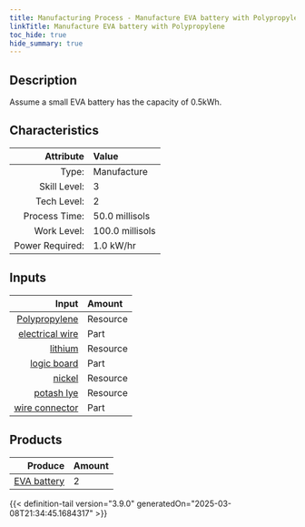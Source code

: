 ```yaml
---
title: Manufacturing Process - Manufacture EVA battery with Polypropylene
linkTitle: Manufacture EVA battery with Polypropylene
toc_hide: true
hide_summary: true
---
```

<!-- This is generated by the MarsSim HelpGenertor, do not edit. -->

## Description
 Assume a small EVA battery has the capacity of 0.5kWh.&#10;&#9;&#9;

## Characteristics

| Attribute      | Value |
|--------:|:------|
|Type:|Manufacture|
|Skill Level:|3|
|Tech Level:|2|
|Process Time:|50.0 millisols|
|Work Level:|100.0 millisols|
|Power Required:|1.0 kW/hr|

## Inputs

| Input      | Amount |
|--------:|:------|
|[Polypropylene](/docs/definitions/resource/polypropylene)|Resource|0.75 kg|
|[electrical wire](/docs/definitions/part/electrical-wire)|Part|8|
|[lithium](/docs/definitions/resource/lithium)|Resource|0.01 kg|
|[logic board](/docs/definitions/part/logic-board)|Part|2|
|[nickel](/docs/definitions/resource/nickel)|Resource|0.05 kg|
|[potash lye](/docs/definitions/resource/potash-lye)|Resource|0.1 kg|
|[wire connector](/docs/definitions/part/wire-connector)|Part|4|

## Products


| Produce      | Amount |
|--------:|:------|
|[EVA battery](/docs/definitions/part/eva-battery)|2|



{{< definition-tail version="3.9.0" generatedOn="2025-03-08T21:34:45.1684317" >}}



